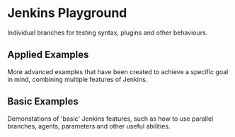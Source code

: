 # Jenkins Playground
Individual branches for testing syntax, plugins and other behaviours.

## Applied Examples
More advanced examples that have been created to achieve a specific goal in mind, combining
multiple features of Jenkins.

## Basic Examples
Demonstations of 'basic' Jenkins features, such as how to use parallel branches, agents,
parameters and other useful abilities.
